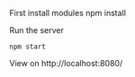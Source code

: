 First install modules
    npm install

Run the server

    npm start

View on http://localhost:8080/

